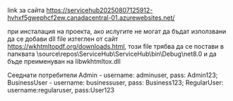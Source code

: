 link за сайта https://servicehub20250807125912-hvhxf5gwephcf2ew.canadacentral-01.azurewebsites.net/

при инсталация на проекта, ако ислугите не могат да бъдат използвани да се добави dll file изтеглен от сайт https://wkhtmltopdf.org/downloads.html, този file трябва да се постави в папквата \source\repos\ServiceHub\ServiceHub\bin\Debug\net8.0 и да бъде преименуван на libwkhtmltox.dll



Сееднати потребители Admin - username: adminuser,  pass: Admin123; 
                     BusinessUser - username: businessuser,  pass: Business123;
                     RegularUser: username:regularuser, pass:User123
